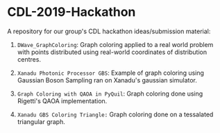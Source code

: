 # CDL-2019-Hackathon
A repository for our group's CDL hackathon ideas/submission material:

1. ```DWave_GraphColoring```: Graph coloring applied to a real world problem with points distributed using real-world coordinates of distribution centres. 

2. ```Xanadu Photonic Processor GBS```: Example of graph coloring using Gaussian Boson Sampling ran on Xanadu's gaussian simulator.

3. ```Graph Coloring with QAOA in PyQuil```: Graph coloring done using Rigetti's QAOA implementation. 

4. ```Xanadu GBS Coloring Triangle:``` Graph coloring done on a tessalated triangular graph.
